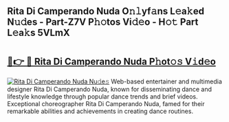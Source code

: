## Rita Di Camperando Nuda O𝚗𝚕yf𝚊ns L𝚎a𝚔ed N𝚞𝚍es - Part-Z7V P𝚑𝚘tos Vi𝚍𝚎o - H𝚘𝚝 Part L𝚎a𝚔s 5VLmX

# <h2><a href="http://kfdtgbc.oniu.top/?m=Rita+Di+Camperando+Nuda">🔗👉 🔴 Rita Di Camperando Nuda P𝚑ot𝚘𝚜 V𝚒d𝚎o</a></h2>

[![Rita Di Camperando Nuda Nu𝚍e𝚜](https://i.imgur.com/0qMVB7G.gif)](http://kfdtgbc.oniu.top/?m=Rita+Di+Camperando+Nuda)
Web-based entertainer and multimedia designer Rita Di Camperando Nuda, known for disseminating dance and lifestyle knowledge through popular dance trends and brief videos. Exceptional choreographer Rita Di Camperando Nuda, famed for their remarkable abilities and achievements in creating dance routines.  
